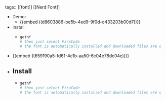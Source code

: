 tags:: [[font]] [[Nerd Font]]

- Demo:
	- {{embed ((d8603886-be5b-4ed9-9f0d-c433203b00d7))}}
- Install
	- ```bash
	  getnf
	  # then just select FiraCode
	  # the font is automatically installed and downloaded files are deleted
	  ```
- {{embed ((659190a5-fd61-4c1b-aa50-6c04e78dc04c))}}
- ## Install
	- ```bash
	  getnf
	  # then just select FiraCode
	  # the font is automatically installed and downloaded files are deleted
	  ```